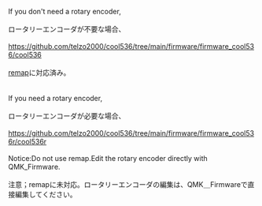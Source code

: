 


If you don't need a rotary encoder,
<br>
<br>
ロータリーエンコーダが不要な場合、
<br>
<br>
https://github.com/telzo2000/cool536/tree/main/firmware/firmware_cool536/cool536<br>
<br>
[remap](https://remap-keys.app)に対応済み。
<br>
<br>
<br>
If you need a rotary encoder,
<br>
<br>
ロータリーエンコーダが必要な場合、
<br>
<br>
https://github.com/telzo2000/cool536/tree/main/firmware/firmware_cool536r/cool536r<br>
<br>
Notice:Do not use remap.Edit the rotary encoder directly with QMK_Firmware.
<br>
<br>
注意；remapに未対応。ロータリーエンコーダの編集は、QMK＿Firmwareで直接編集してください。

